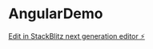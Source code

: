 # AngularDemo

[Edit in StackBlitz next generation editor ⚡️](https://stackblitz.com/~/github.com/NITHISH862002/AngularDemo)